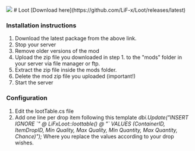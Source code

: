 <img src="https://img.shields.io/badge/LiFx%20Server%20Framework%20version-%3E3.0.0-green" />
# Loot
[Download here](https://github.com/LiF-x/Loot/releases/latest)

### Installation instructions

1. Download the latest package from the above link.
2. Stop your server
3. Remove older versions of the mod
4. Upload the zip file you downloaded in step 1. to the "mods" folder in your server via file manager or ftp.
5. Extract the zip file inside the mods folder.
6. Delete the mod zip file you uploaded (important!)
7. Start the server

### Configuration

1. Edit the lootTable.cs file
2. Add one line per drop item following this template *dbi.Update("INSERT IGNORE \`" @ LiFxLoot::loottable() @ "\` VALUES (ContainerID, ItemDropID, Min Quality, Max Quality, Min Quantity, Max Quantity, Chance)");* Where you replace the values according to your drop wishes.
